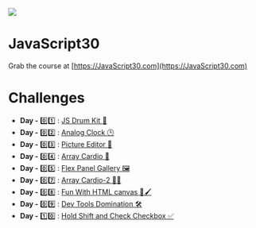 ![](https://javascript30.com/images/JS3-social-share.png)

# JavaScript30

Grab the course at [https://JavaScript30.com](https://JavaScript30.com)

# Challenges

- **Day -** :zero::one: : [JS Drum Kit :drum:](https://aayushi-mittal.github.io/JavaScript30/Day-01-Javascript-Drum-Kit/index.html)
- **Day -** :zero::two: : [Analog Clock :clock3:](https://aayushi-mittal.github.io/JavaScript30/Day-02-Analog-Clock/index.html)
- **Day -** :zero::three: : [Picture Editor :art:](https://aayushi-mittal.github.io/JavaScript30/Day-03-Picture-Editor/index.html)
- **Day -** :zero::four: : [Array Cardio :muscle:](https://aayushi-mittal.github.io/JavaScript30/Day-04-Array-Cardio/index.html)
- **Day -** :zero::five: : [Flex Panel Gallery :framed_picture:](https://aayushi-mittal.github.io/JavaScript30/Day-05-Flex-Panel-Gallery/index.html)
- **Day -** :zero::seven: : [Array Cardio-2 :muscle::muscle:](https://aayushi-mittal.github.io/JavaScript30/Day-07-Array-Cardio-2/index.html)
- **Day -** :zero::eight: : [Fun With HTML canvas :rainbow::paintbrush:](https://aayushi-mittal.github.io/JavaScript30/Day-08-Fun-with-HTML5-Canvas/index.html)
- **Day -** :zero::nine: : [Dev Tools Domination :hammer_and_wrench:](https://aayushi-mittal.github.io/JavaScript30/Day-09-Dev-Tools-Domination/index.html)
- **Day -** :one::zero: : [Hold Shift and Check Checkbox :white_check_mark:](https://aayushi-mittal.github.io/JavaScript30/Day-10-Hold-Shift-and-Check-Checkboxes/index.html)
